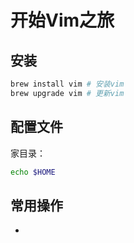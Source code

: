 # 开始Vim之旅

## 安装
```zsh
brew install vim # 安装vim
brew upgrade vim # 更新vim
```

## 配置文件
家目录：
```zsh
echo $HOME
```


## 常用操作
- 
